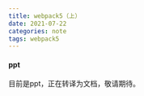 ```yaml
---
title: webpack5（上）
date: 2021-07-22
categories: note
tags: webpack5
---
```


#### ppt
目前是ppt，正在转译为文档，敬请期待。